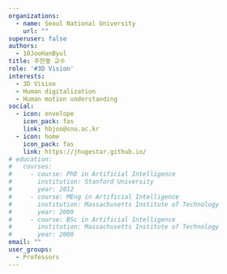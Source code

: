 ```yaml
---
organizations:
  - name: Seoul National University
    url: ""
superuser: false
authors:
  - 10JooHanByul
title: 주한별 교수
role: '#3D Vision'
interests:
  - 3D Vision
  - Human digitalization
  - Human motion understanding
social:
  - icon: envelope
    icon_pack: fas
    link: hbjoo@snu.ac.kr
  - icon: home
    icon_pack: fas
    link: https://jhugestar.github.io/
# education:
#   courses:
#     - course: PhD in Artificial Intelligence
#       institution: Stanford University
#       year: 2012
#     - course: MEng in Artificial Intelligence
#       institution: Massachusetts Institute of Technology
#       year: 2009
#     - course: BSc in Artificial Intelligence
#       institution: Massachusetts Institute of Technology
#       year: 2008
email: ""
user_groups:
  - Professors
---
```

